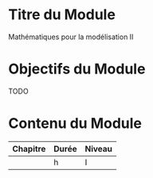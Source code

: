 
# Titre du Module

Mathématiques pour la modélisation II

# Objectifs du Module

TODO

# Contenu du Module

| Chapitre | Durée | Niveau |
|---|---|---|
|  | h | I |
